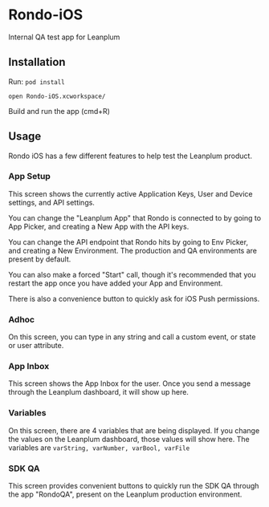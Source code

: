 # Rondo-iOS
Internal QA test app for Leanplum
## Installation
Run: 
`pod install`

`open Rondo-iOS.xcworkspace/`

Build and run the app (cmd+R)

## Usage
Rondo iOS has a few different features to help test the Leanplum product.

### App Setup
This screen shows the currently active Application Keys, User and Device settings, and API settings.

You can change the "Leanplum App" that Rondo is connected to by going to App Picker, and creating a New App with the API keys.

You can change the API endpoint that Rondo hits by going to Env Picker, and creating a New Environment. The production and QA environments are present by default.

You can also make a forced "Start" call, though it's recommended that you restart the app once you have added your App and Environment.

There is also a convenience button to quickly ask for iOS Push permissions.

### Adhoc

On this screen, you can type in any string and call a custom event, or state or user attribute.

### App Inbox

This screen shows the App Inbox for the user. Once you send a message through the Leanplum dashboard, it will show up here.

### Variables

On this screen, there are 4 variables that are being displayed. If you change the values on the Leanplum dashboard, those values will show here.
The variables are `varString, varNumber, varBool, varFile`

### SDK QA

This screen provides convenient buttons to quickly run the SDK QA through the app "RondoQA", present on the Leanplum production environment.
